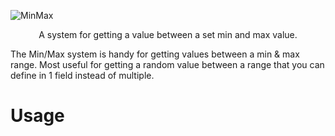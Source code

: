 ![MinMax](https://user-images.githubusercontent.com/33253710/160084530-351b9f71-9d74-47a6-b0d1-5c05e7cba1fc.jpg)

<p align=center>A system for getting a value between a set min and max value.</p>

The Min/Max system is handy for getting values between a min & max range. Most useful for getting a random value between a range that you can define in 1 field instead of multiple. 

# Usage
